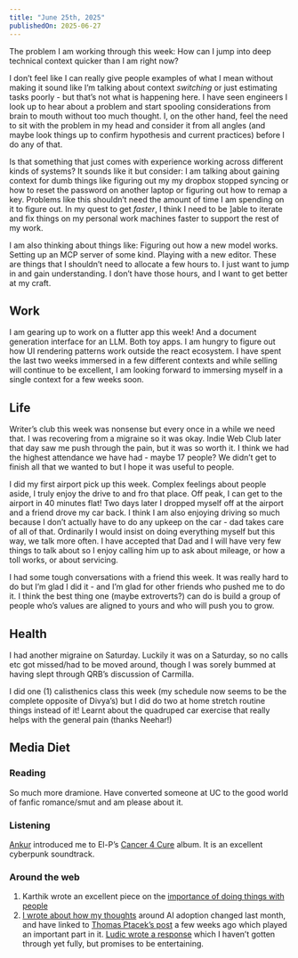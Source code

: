 ```yaml
---
title: "June 25th, 2025"
publishedOn: 2025-06-27
---
```


The problem I am working through this week: How can I jump into deep technical context quicker than I am right now?

I don’t feel like I can really give people examples of what I mean without making it sound like I’m talking about context _switching_ or just estimating tasks poorly - but that’s not what is happening here. I have seen engineers I look up to hear about a problem and start spooling considerations from brain to mouth without too much thought. I, on the other hand, feel the need to sit with the problem in my head and consider it from all angles (and maybe look things up to confirm hypothesis and current practices) before I do any of that.

Is that something that just comes with experience working across different kinds of systems? It sounds like it but consider: I am talking about gaining context for dumb things like figuring out my my dropbox stopped syncing or how to reset the password on another laptop or figuring out how to remap a key. Problems like this shouldn’t need the amount of time I am spending on it to figure out. In my quest to get _faster_, I think I need to be ]able to iterate and fix things on my personal work machines faster to support the rest of my work.

I am also thinking about things like: Figuring out how a new model works. Setting up an MCP server of some kind. Playing with a new editor. These are things that I shouldn’t need to allocate a few hours to. I just want to jump in and gain understanding. I don’t have those hours, and I want to get better at my craft.

## Work

I am gearing up to work on a flutter app this week! And a document generation interface for an LLM. Both toy apps. I am hungry to figure out how UI rendering patterns work outside the react ecosystem. I have spent the last two weeks immersed in a few different contexts and while selling will continue to be excellent, I am looking forward to immersing myself in a single context for a few weeks soon.

## Life

Writer’s club this week was nonsense but every once in a while we need that. I was recovering from a migraine so it was okay. Indie Web Club later that day saw me push through the pain, but it was so worth it. I think we had the highest attendance we have had - maybe 17 people? We didn’t get to finish all that we wanted to but I hope it was useful to people.

I did my first airport pick up this week. Complex feelings about people aside, I truly enjoy the drive to and fro that place. Off peak, I can get to the airport in 40 minutes flat! Two days later I dropped myself off at the airport and a friend drove my car back. I think I am also enjoying driving so much because I don’t actually have to do any upkeep on the car - dad takes care of all of that. Ordinarily I would insist on doing everything myself but this way, we talk more often. I have accepted that Dad and I will have very few things to talk about so I enjoy calling him up to ask about mileage, or how a toll works, or about servicing.

I had some tough conversations with a friend this week. It was really hard to do but I’m glad I did it - and I’m glad for other friends who pushed me to do it. I think the best thing one (maybe extroverts?) can do is build a group of people who’s values are aligned to yours and who will push you to grow.

## Health

I had another migraine on Saturday. Luckily it was on a Saturday, so no calls etc got missed/had to be moved around, though I was sorely bummed at having slept through QRB’s discussion of Carmilla.

I did one (1) calisthenics class this week (my schedule now seems to be the complete opposite of Divya’s) but I did do two at home stretch routine things instead of it! Learnt about the quadruped car exercise that really helps with the general pain (thanks Neehar!)

## Media Diet

### Reading

So much more dramione. Have converted someone at UC to the good world of fanfic romance/smut and am please about it.

### Listening

[Ankur](https://ankursethi.com/) introduced me to El-P’s [Cancer 4 Cure](https://open.spotify.com/album/75QfNfqa1LT0R5MIRKqR2q?si=XOfTuZM_SR-UUeAqMh7xpw) album. It is an excellent cyberpunk soundtrack.

### Around the web

1. Karthik wrote an excellent piece on the [importance of doing things with people](https://karthikbalakrishnan.com/blog/partners-in-crime)
2. [I wrote about how my thoughts](/blog/thoughts-on-ai-june-2025) around AI adoption changed last month, and have linked to [Thomas Ptacek’s post](https://fly.io/blog/youre-all-nuts/) a few weeks ago which played an important part in it. [Ludic wrote a response](https://ludic.mataroa.blog/blog/contra-ptaceks-terrible-article-on-ai/) which I haven’t gotten through yet fully, but promises to be entertaining.
